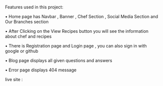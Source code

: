 
Features used in this project:

• Home page has Navbar , Banner , Chef Section , Social Media Section and Our Branches section

• After Clicking on the View Recipes button you will see the information about chef and recipes 

• There is Registration page and Login page , you can also sign in with google or github

• Blog page displays all given questions and answers 

• Error page displays 404 message

live site : 


